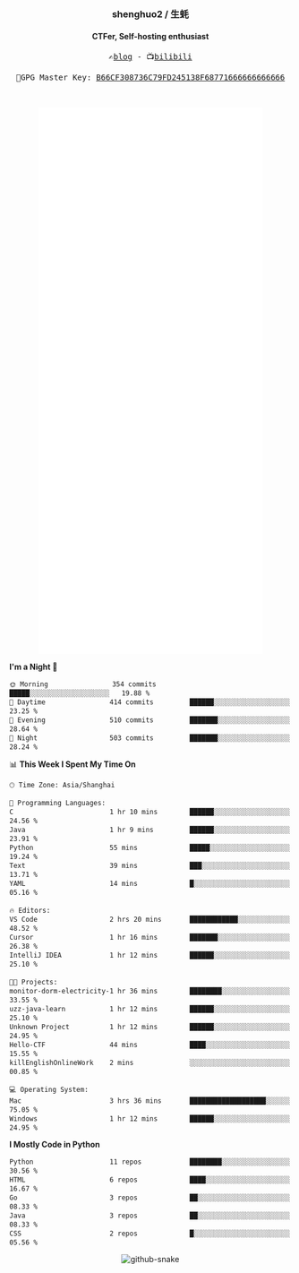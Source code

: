<h3 align="center"> shenghuo2 / 生蚝 </h3>
<h4 align="center" >CTFer, Self-hosting enthusiast</h3>


<p align="center">
  <samp>
    ✍️<a href="https://blog.shenghuo2.top/">blog</a> -
    📺<a href="https://space.bilibili.com/85894935">bilibili</a>
  </samp>
</p>
<p align="center">
  <samp>
     🔐GPG Master Key: <a align="center" href="https://github.com/shenghuo2.gpg">B66CF308736C79FD245138F68771666666666666</a>
  </samp>
</p>
<br>
<p align="center">
  <a href="https://github.com/shenghuo2">
    <img width="400" align="top" src="https://github.com/shenghuo2/shenghuo2/blob/main/metrics.left.svg" />
  </a>
  <a href="https://github.com/shenghuo2">
    <img width="400" align="top" src="https://github.com/shenghuo2/shenghuo2/blob/main/metrics.right.svg" />
  </a>
</p>


<!--START_SECTION:waka-->
**I'm a Night 🦉** 

```text
🌞 Morning                354 commits         █████░░░░░░░░░░░░░░░░░░░░   19.88 % 
🌆 Daytime                414 commits         ██████░░░░░░░░░░░░░░░░░░░   23.25 % 
🌃 Evening                510 commits         ███████░░░░░░░░░░░░░░░░░░   28.64 % 
🌙 Night                  503 commits         ███████░░░░░░░░░░░░░░░░░░   28.24 % 
```


📊 **This Week I Spent My Time On** 

```text
🕑︎ Time Zone: Asia/Shanghai

💬 Programming Languages: 
C                        1 hr 10 mins        ██████░░░░░░░░░░░░░░░░░░░   24.56 % 
Java                     1 hr 9 mins         ██████░░░░░░░░░░░░░░░░░░░   23.91 % 
Python                   55 mins             █████░░░░░░░░░░░░░░░░░░░░   19.24 % 
Text                     39 mins             ███░░░░░░░░░░░░░░░░░░░░░░   13.71 % 
YAML                     14 mins             █░░░░░░░░░░░░░░░░░░░░░░░░   05.16 % 

🔥 Editors: 
VS Code                  2 hrs 20 mins       ████████████░░░░░░░░░░░░░   48.52 % 
Cursor                   1 hr 16 mins        ███████░░░░░░░░░░░░░░░░░░   26.38 % 
IntelliJ IDEA            1 hr 12 mins        ██████░░░░░░░░░░░░░░░░░░░   25.10 % 

🐱‍💻 Projects: 
monitor-dorm-electricity-1 hr 36 mins        ████████░░░░░░░░░░░░░░░░░   33.55 % 
uzz-java-learn           1 hr 12 mins        ██████░░░░░░░░░░░░░░░░░░░   25.10 % 
Unknown Project          1 hr 12 mins        ██████░░░░░░░░░░░░░░░░░░░   24.95 % 
Hello-CTF                44 mins             ████░░░░░░░░░░░░░░░░░░░░░   15.55 % 
killEnglishOnlineWork    2 mins              ░░░░░░░░░░░░░░░░░░░░░░░░░   00.85 % 

💻 Operating System: 
Mac                      3 hrs 36 mins       ███████████████████░░░░░░   75.05 % 
Windows                  1 hr 12 mins        ██████░░░░░░░░░░░░░░░░░░░   24.95 % 
```

**I Mostly Code in Python** 

```text
Python                   11 repos            ████████░░░░░░░░░░░░░░░░░   30.56 % 
HTML                     6 repos             ████░░░░░░░░░░░░░░░░░░░░░   16.67 % 
Go                       3 repos             ██░░░░░░░░░░░░░░░░░░░░░░░   08.33 % 
Java                     3 repos             ██░░░░░░░░░░░░░░░░░░░░░░░   08.33 % 
CSS                      2 repos             █░░░░░░░░░░░░░░░░░░░░░░░░   05.56 % 
```




<!--END_SECTION:waka-->


<div align="center">
  <picture>
    <source media="(prefers-color-scheme: dark)" srcset="https://gist.githubusercontent.com/shenghuo2/bfce20b14ab0484cef03bae6e60e0b3a/raw/github-snake-dark.svg" />
    <source media="(prefers-color-scheme: light)" srcset="https://gist.githubusercontent.com/shenghuo2/bfce20b14ab0484cef03bae6e60e0b3a/raw/github-snake.svg" />
    <img alt="github-snake" src="https://gist.githubusercontent.com/shenghuo2/bfce20b14ab0484cef03bae6e60e0b3a/raw/github-snake.svg" />
  </picture>
</div>

<!--
**shenghuo2/shenghuo2** is a ✨ _special_ ✨ repository because its `README.md` (this file) appears on your GitHub profile.

Here are some ideas to get you started:

- 🔭 I’m currently working on ...
- 🌱 I’m currently learning ...
- 👯 I’m looking to collaborate on ...
- 🤔 I’m looking for help with ...
- 💬 Ask me about ...
- 📫 How to reach me: ...
- 😄 Pronouns: ...
- ⚡ Fun fact: ...
-->
